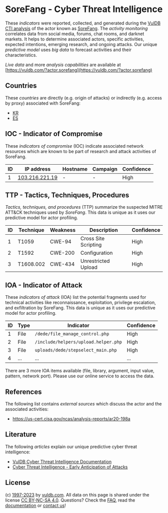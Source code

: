 # SoreFang - Cyber Threat Intelligence

These _indicators_ were reported, collected, and generated during the [VulDB CTI analysis](https://vuldb.com/?kb.cti) of the actor known as [SoreFang](https://vuldb.com/?actor.sorefang). The _activity monitoring_ correlates data from social media, forums, chat rooms, and darknet markets. It helps to determine associated actors, specific activities, expected intentions, emerging research, and ongoing attacks. Our unique _predictive model_ uses _big data_ to forecast activities and their characteristics.

_Live data_ and more _analysis capabilities_ are available at [https://vuldb.com/?actor.sorefang](https://vuldb.com/?actor.sorefang)

## Countries

These _countries_ are directly (e.g. origin of attacks) or indirectly (e.g. access by proxy) associated with SoreFang:

* [KR](https://vuldb.com/?country.kr)
* [ES](https://vuldb.com/?country.es)

## IOC - Indicator of Compromise

These _indicators of compromise_ (IOC) indicate associated network resources which are known to be part of research and attack activities of SoreFang.

ID | IP address | Hostname | Campaign | Confidence
-- | ---------- | -------- | -------- | ----------
1 | [103.216.221.19](https://vuldb.com/?ip.103.216.221.19) | - | - | High

## TTP - Tactics, Techniques, Procedures

_Tactics, techniques, and procedures_ (TTP) summarize the suspected MITRE ATT&CK techniques used by _SoreFang_. This data is unique as it uses our predictive model for actor profiling.

ID | Technique | Weakness | Description | Confidence
-- | --------- | -------- | ----------- | ----------
1 | T1059 | CWE-94 | Cross Site Scripting | High
2 | T1592 | CWE-200 | Configuration | High
3 | T1608.002 | CWE-434 | Unrestricted Upload | High

## IOA - Indicator of Attack

These _indicators of attack_ (IOA) list the potential fragments used for technical activities like reconnaissance, exploitation, privilege escalation, and exfiltration by SoreFang. This data is unique as it uses our predictive model for actor profiling.

ID | Type | Indicator | Confidence
-- | ---- | --------- | ----------
1 | File | `/dede/file_manage_control.php` | High
2 | File | `/include/helpers/upload.helper.php` | High
3 | File | `uploads/dede/stepselect_main.php` | High
4 | ... | ... | ...

There are 3 more IOA items available (file, library, argument, input value, pattern, network port). Please use our online service to access the data.

## References

The following list contains _external sources_ which discuss the actor and the associated activities:

* https://us-cert.cisa.gov/ncas/analysis-reports/ar20-198a

## Literature

The following _articles_ explain our unique predictive cyber threat intelligence:

* [VulDB Cyber Threat Intelligence Documentation](https://vuldb.com/?kb.cti)
* [Cyber Threat Intelligence - Early Anticipation of Attacks](https://www.scip.ch/en/?labs.20201022)

## License

(c) [1997-2023](https://vuldb.com/?kb.changelog) by [vuldb.com](https://vuldb.com/?kb.about). All data on this page is shared under the license [CC BY-NC-SA 4.0](https://creativecommons.org/licenses/by-nc-sa/4.0/). Questions? Check the [FAQ](https://vuldb.com/?kb.faq), read the [documentation](https://vuldb.com/?kb) or [contact us](https://vuldb.com/?contact)!
